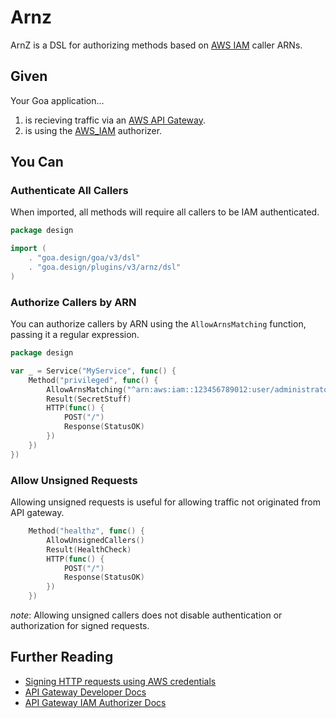 # Arnz

ArnZ is a DSL for authorizing methods based on [AWS IAM](https://aws.amazon.com/iam/) caller ARNs.

## Given

Your Goa application...
1. is recieving traffic via an [AWS API Gateway](https://docs.aws.amazon.com/apigateway/latest/developerguide/http-api.html).
1. is using the [AWS_IAM](https://docs.aws.amazon.com/apigateway/latest/developerguide/http-api-access-control-iam.html) authorizer.

## You Can

### Authenticate All Callers

When imported, all methods will require all callers to be IAM authenticated.

```go
package design

import (
	. "goa.design/goa/v3/dsl"
	. "goa.design/plugins/v3/arnz/dsl"
)
```

### Authorize Callers by ARN

You can authorize callers by ARN using the `AllowArnsMatching` function, passing it a regular expression. 

```go
package design

var _ = Service("MyService", func() {
	Method("privileged", func() {
		AllowArnsMatching("^arn:aws:iam::123456789012:user/administrator$")
		Result(SecretStuff)
		HTTP(func() {
			POST("/")
			Response(StatusOK)
		})
	})
})
```

### Allow Unsigned Requests

Allowing unsigned requests is useful for allowing traffic not originated from API gateway. 

```go
    Method("healthz", func() {
        AllowUnsignedCallers()
        Result(HealthCheck)
        HTTP(func() {
            POST("/")
            Response(StatusOK)
        })
    })
```

_note_: Allowing unsigned callers does not disable authentication or authorization for signed requests.

## Further Reading
- [Signing HTTP requests using AWS credentials](https://docs.aws.amazon.com/IAM/latest/UserGuide/reference_aws-signing.html)
- [API Gateway Developer Docs](https://docs.aws.amazon.com/apigateway/latest/developerguide/http-api.html)
- [API Gateway IAM Authorizer Docs](https://docs.aws.amazon.com/apigateway/latest/developerguide/http-api-access-control-iam.html)